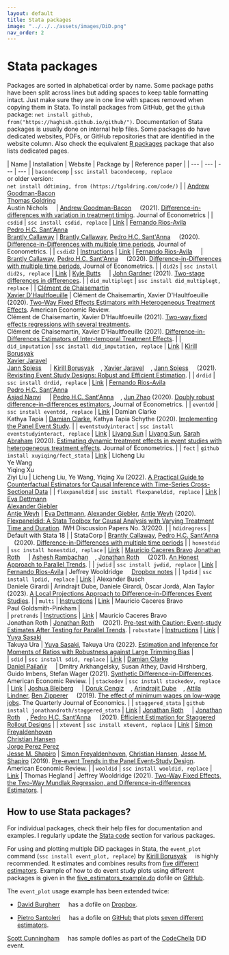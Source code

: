 ```yaml
---
layout: default
title: Stata packages
image: "../../../assets/images/DiD.png"
nav_order: 2
---
```


# Stata packages

Packages are sorted in alphabetical order by name. Some package paths have been split across lines but adding spaces to keep table formatting intact. Just make sure they are in one line with spaces removed when copying them in Stata. To install packages from GitHub, get the `github` package: `net install github, from("https://haghish.github.io/github/")`. Documentation of Stata packages is usually done on internal help files. Some packages do have dedicated websites, PDFs, or GitHub repositories that are identified in the website column. Also check the equivalent [R packages](https://asjadnaqvi.github.io/DiD/docs/02_R/) package that also lists dedicated pages.

| Name | Installation | Website |   Package by | Reference paper |
| --- | --- | --- |   --- |
| `bacondecomp` | `ssc install bacondecomp, replace` <br> or older version: <br> `net install ddtiming, from (https://tgoldring.com/code/)`  |   | [Andrew Goodman-Bacon](http://goodman-bacon.com/) [<img width="12px" src="https://cdn.jsdelivr.net/npm/simple-icons@v5/icons/twitter.svg" />](https://twitter.com/agoodmanbacon) <br> [Thomas Goldring](https://tgoldring.com/) <br> Austin Nichols [<img width="12px" src="https://cdn.jsdelivr.net/npm/simple-icons@v5/icons/twitter.svg" />](https://twitter.com/AustnNchols) |   [Andrew Goodman-Bacon](http://goodman-bacon.com/) [<img width="12px" src="https://cdn.jsdelivr.net/npm/simple-icons@v5/icons/twitter.svg" />](https://twitter.com/agoodmanbacon) (2021). [Difference-in-differences with variation in treatment timing](https://www.sciencedirect.com/science/article/abs/pii/S0304407621001445). Journal of Econometrics |
| `csdid`   |  `ssc install csdid, replace`    | [Link](https://friosavila.github.io/playingwithstata/main_csdid.html)   | [Fernando Rios-Avila](https://friosavila.github.io/playingwithstata/index.html) [<img width="12px" src="https://cdn.jsdelivr.net/npm/simple-icons@v5/icons/twitter.svg" />](https://twitter.com/friosavila) <br> [Pedro H.C. Sant'Anna](https://pedrohcgs.github.io/) [<img width="12px" src="https://cdn.jsdelivr.net/npm/simple-icons@v5/icons/twitter.svg" />](https://twitter.com/pedrohcgs)  <br>  [Brantly Callaway](https://bcallaway11.github.io/)   |  [Brantly Callaway](https://bcallaway11.github.io/), [Pedro H.C. Sant'Anna](https://pedrohcgs.github.io/) [<img width="12px" src="https://cdn.jsdelivr.net/npm/simple-icons@v5/icons/twitter.svg" />](https://twitter.com/pedrohcgs) (2020). [Difference-in-Differences with multiple time periods](https://www.sciencedirect.com/science/article/abs/pii/S0304407620303948), Journal of Econometrics.  |
| `csdid2`   |  [Instructions](https://github.com/friosavila/stpackages/tree/main/csdid2)    | [Link](https://github.com/friosavila/stpackages/tree/main/csdid2)   | [Fernando Rios-Avila](https://friosavila.github.io/playingwithstata/index.html) [<img width="12px" src="https://cdn.jsdelivr.net/npm/simple-icons@v5/icons/twitter.svg" />](https://twitter.com/friosavila)   |  [Brantly Callaway](https://bcallaway11.github.io/), [Pedro H.C. Sant'Anna](https://pedrohcgs.github.io/) [<img width="12px" src="https://cdn.jsdelivr.net/npm/simple-icons@v5/icons/twitter.svg" />](https://twitter.com/pedrohcgs) (2020). [Difference-in-Differences with multiple time periods](https://www.sciencedirect.com/science/article/abs/pii/S0304407620303948), Journal of Econometrics.  |
| `did2s` |  `ssc install did2s, replace`     | [Link](https://github.com/kylebutts/did2s_stata)   | [Kyle Butts](https://kylebutts.com/) [<img width="12px" src="https://cdn.jsdelivr.net/npm/simple-icons@v5/icons/twitter.svg" />](https://twitter.com/kylefbutts) | [John Gardner](https://jrgcmu.github.io/) (2021). [Two-stage differences in differences](https://jrgcmu.github.io/2sdd_current.pdf). |
| `did_multiplegt` | `ssc install did_multiplegt, replace` |    |   [Clément de Chaisemartin](https://sites.google.com/site/clementdechaisemartin/) [<img width="12px" src="https://cdn.jsdelivr.net/npm/simple-icons@v5/icons/twitter.svg" />](https://twitter.com/CdeChaisemartin) <br> [Xavier D'Haultfoeuille](https://faculty.crest.fr/xdhaultfoeuille/)  | Clément de Chaisemartin, Xavier D'Haultfoeuille (2020). [Two-Way Fixed Effects Estimators with Heterogeneous Treatment Effects](https://www.aeaweb.org/articles?id=10.1257/aer.20181169). American Economic Review. <br> Clément de Chaisemartin, Xavier D'Haultfoeuille (2021). [Two-way fixed effects regressions with several treatments](https://papers.ssrn.com/sol3/papers.cfm?abstract_id=3751060).  <br>  Clément de Chaisemartin, Xavier D'Haultfoeuille (2021). [Difference-in-Differences Estimators of Inter-temporal Treatment Effects](https://arxiv.org/abs/2007.04267). |
| `did_imputation` | `ssc install did_imputation, replace` | [Link](https://github.com/borusyak/did_imputation)   |  [Kirill Borusyak](https://sites.google.com/view/borusyak/home) [<img width="12px" src="https://cdn.jsdelivr.net/npm/simple-icons@v5/icons/twitter.svg" />](https://twitter.com/borusyak) <br> [Xavier Jaravel](https://www.lse.ac.uk/economics/people/faculty/xavier-jaravel) [<img width="12px" src="https://cdn.jsdelivr.net/npm/simple-icons@v5/icons/twitter.svg" />](https://twitter.com/XJaravel) <br> [Jann Spiess](https://www.gsb.stanford.edu/faculty-research/faculty/jann-spiess) [<img width="12px" src="https://cdn.jsdelivr.net/npm/simple-icons@v5/icons/twitter.svg" />](https://twitter.com/jannspiess)  |   [Kirill Borusyak](https://sites.google.com/view/borusyak/home) [<img width="12px" src="https://cdn.jsdelivr.net/npm/simple-icons@v5/icons/twitter.svg" />](https://twitter.com/borusyak), [Xavier Jaravel](https://www.lse.ac.uk/economics/people/faculty/xavier-jaravel) [<img width="12px" src="https://cdn.jsdelivr.net/npm/simple-icons@v5/icons/twitter.svg" />](https://twitter.com/XJaravel), [Jann Spiess](https://www.gsb.stanford.edu/faculty-research/faculty/jann-spiess) [<img width="12px" src="https://cdn.jsdelivr.net/npm/simple-icons@v5/icons/twitter.svg" />](https://twitter.com/jannspiess) (2021). [Revisiting Event Study Designs: Robust and Efficient Estimation](https://www.google.com/url?q=https%3A%2F%2Fwww.dropbox.com%2Fs%2Fy92mmyndlbkufo1%2FDraft_RobustAndEfficient.pdf%3Fraw%3D1&sa=D&sntz=1&usg=AFQjCNGGDRt4xPz3hCXhTWxchHJWh-1m_Q). |
| `drdid`   | `ssc install drdid, replace`    | [Link](https://friosavila.github.io/playingwithstata/main_drdid.html)   | [Fernando Rios-Avila](https://friosavila.github.io/playingwithstata/index.html) [<img width="12px" src="https://cdn.jsdelivr.net/npm/simple-icons@v5/icons/twitter.svg" />](https://twitter.com/friosavila) <br> [Pedro H.C. Sant'Anna](https://pedrohcgs.github.io/) [<img width="12px" src="https://cdn.jsdelivr.net/npm/simple-icons@v5/icons/twitter.svg" />](https://twitter.com/pedrohcgs) <br> [Asjad Naqvi](https://github.com/asjadnaqvi) [<img width="12px" src="https://cdn.jsdelivr.net/npm/simple-icons@v5/icons/twitter.svg" />](https://twitter.com/asjadnaqvi) |  [Pedro H.C. Sant'Anna](https://pedrohcgs.github.io/) [<img width="12px" src="https://cdn.jsdelivr.net/npm/simple-icons@v5/icons/twitter.svg" />](https://twitter.com/pedrohcgs), [Jun Zhao](https://www.junbeanzhao.com/) (2020). [Doubly robust difference-in-differences estimators](https://www.sciencedirect.com/science/article/abs/pii/S0304407620301901), Journal of Econometrics.  |
| `eventdd`  | `ssc install eventdd, replace` | [Link](https://www.damianclarke.net/computation/)   | Damian Clarke <br> Kathya Tapia | [Damian Clarke](http://www.damianclarke.net/), Kathya Tapia Schythe (2020). [Implementing the Panel Event Study](http://ftp.iza.org/dp13524.pdf). |
| `eventstudyinteract` | `ssc install eventstudyinteract, replace`  | [Link](https://github.com/lsun20/EventStudyInteract)  | [Liyang Sun](http://economics.mit.edu/grad/lsun20) |   [Liyang Sun](http://economics.mit.edu/grad/lsun20), [Sarah Abraham](https://www.cornerstone.com/Staff/Sarah-Abraham#) (2020). [Estimating dynamic treatment effects in event studies with heterogeneous treatment effects](https://www.sciencedirect.com/science/article/abs/pii/S030440762030378X). Journal of Econometrics. |
| `fect`  | `github install xuyiqing/fect_stata` |  [Link](https://github.com/xuyiqing/fect_stata)  |  Licheng Liu <br> Ye Wang <br> Yiqing Xu <br> Ziyi Liu    | Licheng Liu, Ye Wang, Yiqing Xu  (2022). [A Practical Guide to Counterfactual Estimators for Causal Inference with Time-Series Cross-Sectional Data](https://papers.ssrn.com/abstract=3555463) |
| `flexpaneldid` | `ssc install flexpaneldid, replace`   |  [Link](https://papers.ssrn.com/sol3/papers.cfm?abstract_id=3692458)   | [Eva Dettmann](https://www.iwh-halle.de/en/about-the-iwh/team/detail/eva-dettmann/) <br> [Alexander Giebler](https://www.iwh-halle.de/ueber-das-iwh/team/detail/alexander-giebler/) <br> [Antje Weyh](https://www.iab.de/754/section.aspx/Mitarbeiter/359)   | [Eva Dettmann](https://www.iwh-halle.de/en/about-the-iwh/team/detail/eva-dettmann/), [Alexander Giebler](https://www.iwh-halle.de/ueber-das-iwh/team/detail/alexander-giebler/), [Antje Weyh](https://www.iab.de/754/section.aspx/Mitarbeiter/359) (2020). [Flexpaneldid: A Stata Toolbox for Causal Analysis with Varying Treatment Time and Duration](https://papers.ssrn.com/sol3/papers.cfm?abstract_id=3692458). IWH Discussion Papers No. 3/2020. |
| `hdidregress`  | Default with Stata 18 |    |  StataCorp | [Brantly Callaway](https://bcallaway11.github.io/), [Pedro H.C. Sant'Anna](https://pedrohcgs.github.io/) [<img width="12px" src="https://cdn.jsdelivr.net/npm/simple-icons@v5/icons/twitter.svg" />](https://twitter.com/pedrohcgs) (2020). [Difference-in-Differences with multiple time periods](https://www.sciencedirect.com/science/article/abs/pii/S0304407620303948) |
| `honestdid`  | `ssc install honestdid, replace` | [Link](https://github.com/mcaceresb/stata-honestdid)   | [Mauricio Caceres Bravo](https://github.com/mcaceresb)   [Jonathan Roth](https://jonathandroth.github.io/) [<img width="12px" src="https://cdn.jsdelivr.net/npm/simple-icons@v5/icons/twitter.svg" />](https://twitter.com/jondr44)   |   [Ashesh Rambachan](https://asheshrambachan.github.io/) [<img width="12px" src="https://cdn.jsdelivr.net/npm/simple-icons@v5/icons/twitter.svg" />](https://twitter.com/asheshrambachan), [Jonathan Roth](https://jonathandroth.github.io/) [<img width="12px" src="https://cdn.jsdelivr.net/npm/simple-icons@v5/icons/twitter.svg" />](https://twitter.com/jondr44) (2021). [An Honest Approach to Parallel Trends](https://asheshrambachan.github.io/assets/files/hpt-draft.pdf).       |
| `jwdid`  | `ssc install jwdid, replace` | [Link](https://friosavila.github.io/playingwithstata/main_jwdid.html)   | [Fernando Rios-Avila](https://friosavila.github.io/playingwithstata/index.html) | Jeffrey Wooldridge [<img width="12px" src="https://cdn.jsdelivr.net/npm/simple-icons@v5/icons/twitter.svg" />](https://twitter.com/jmwooldridge) [Dropbox notes](https://www.dropbox.com/sh/zj91darudf2fica/AADj_jaf5ZuS1muobgsnxS6Za?dl=0)  |
| `lpdid`  | `ssc install lpdid, replace` | [Link](https://github.com/danielegirardi/lpdid)   |  Alexander Busch <br> Daniele Girardi | Arindrajit Dube, Daniele Girardi, Òscar Jordà, Alan Taylor  (2023). [A Local Projections Approach to Difference-in-Differences Event Studies](https://www.nber.org/papers/w31184). |
| `multi`  | [Instructions](https://github.com/gphk-metrics/stata-multee) | [Link](https://github.com/gphk-metrics/stata-multe)   | Mauricio Caceres Bravo <br> Paul Goldsmith-Pinkham |  
| `pretrends`  | [Instructions](https://github.com/mcaceresb/stata-pretrends) | [Link](https://github.com/mcaceresb/stata-pretrends)   | Mauricio Caceres Bravo <br> Jonathan Roth |  [Jonathan Roth](https://jonathandroth.github.io/) [<img width="12px" src="https://cdn.jsdelivr.net/npm/simple-icons@v5/icons/twitter.svg" />](https://twitter.com/jondr44) (2021). [Pre-test with Caution: Event-study Estimates After Testing for Parallel Trends](https://jonathandroth.github.io/assets/files/roth_pretrends_testing.pdf).
| `robustate`  | [Instructions](https://sites.google.com/site/yuyasasaki/Home/stata/stata-command-robustate) | [Link](https://sites.google.com/site/yuyasasaki/Home/stata/stata-command-robustate) |  [Yuya Sasaki](https://sites.google.com/site/yuyasasaki/Home) <br> Takuya Ura  | [Yuya Sasaki](https://sites.google.com/site/yuyasasaki/Home), Takuya Ura (2022). [Estimation and Inference for Moments of Ratios with Robustness against Large Trimming Bias](https://www.cambridge.org/core/journals/econometric-theory/article/abs/estimation-and-inference-for-moments-of-ratios-with-robustness-against-large-trimming-bias/6505FD01751EE01FEFFD34071C873FB6) |  
| `sdid`  | `ssc install sdid, replace` | [Link](https://github.com/Daniel-Pailanir/sdid)   | [Damian Clarke](https://www.damianclarke.net/) <br> [Daniel Pailañir](https://daniel-pailanir.github.io/) [<img width="12px" src="https://cdn.jsdelivr.net/npm/simple-icons@v5/icons/twitter.svg" />](https://twitter.com/DanielPailanir) | Dmitry Arkhangelsky, Susan Athey, David Hirshberg, Guido Imbens, Stefan Wager (2021). [Synthetic Difference-in-Differences](https://www.aeaweb.org/articles?id=10.1257/aer.20190159). American Economic Review. | 
| `stackedev` | `ssc install stackedev, replace`    | [Link](https://github.com/joshbleiberg/stackedev)  | [Joshua Bleiberg](https://sites.google.com/view/joshbleiberg) [<img width="12px" src="https://cdn.jsdelivr.net/npm/simple-icons@v5/icons/twitter.svg" />](https://twitter.com/JoshBleiberg) | [Doruk Cengiz](https://dorukcengiz.netlify.app/) [<img width="12px" src="https://cdn.jsdelivr.net/npm/simple-icons@v5/icons/twitter.svg" />](https://twitter.com/dcdorukcengiz), [Arindrajit Dube](https://arindube.com/) [<img width="12px" src="https://cdn.jsdelivr.net/npm/simple-icons@v5/icons/twitter.svg" />](https://twitter.com/arindube), [Attila Lindner](https://sites.google.com/site/attilalindner/), [Ben Zipperer](https://www.epi.org/people/ben-zipperer/) [<img width="12px" src="https://cdn.jsdelivr.net/npm/simple-icons@v5/icons/twitter.svg" />](https://twitter.com/benzipperer) (2019). [The effect of minimum wages on low-wage jobs](https://academic.oup.com/qje/article/134/3/1405/5484905). The Quarterly Journal of Economics.    |
| `staggered_stata`  | `github install jonathandroth/staggered_stata`  | [Link](https://github.com/jonathandroth/staggered#stata-implementation)  | [Jonathan Roth](https://jonathandroth.github.io/) [<img width="12px" src="https://cdn.jsdelivr.net/npm/simple-icons@v5/icons/twitter.svg" />](https://twitter.com/jondr44)   | [Jonathan Roth](https://jonathandroth.github.io/) [<img width="12px" src="https://cdn.jsdelivr.net/npm/simple-icons@v5/icons/twitter.svg" />](https://twitter.com/jondr44), [Pedro H.C. Sant'Anna](https://pedrohcgs.github.io/) [<img width="12px" src="https://cdn.jsdelivr.net/npm/simple-icons@v5/icons/twitter.svg" />](https://twitter.com/pedrohcgs) (2021). [Efficient Estimation for Staggered Rollout Designs](https://arxiv.org/pdf/2102.01291.pdf)    |
| `xtevent` | `ssc install xtevent, replace`   | [Link](https://www.nber.org/papers/w29170)   | [Simon Freyaldenhoven](https://simonfreyaldenhoven.github.io/) <br> [Christian Hansen](https://voices.uchicago.edu/christianhansen/) <br> [Jorge Perez Perez](https://jorgeperezperez.com/) [<img width="12px" src="https://cdn.jsdelivr.net/npm/simple-icons@v5/icons/twitter.svg" />](https://twitter.com/jorpppp) <br>  [Jesse M. Shapiro](https://www.brown.edu/Research/Shapiro/)  | [Simon Freyaldenhoven](https://simonfreyaldenhoven.github.io/), [Christian Hansen](https://voices.uchicago.edu/christianhansen/), [Jesse M. Shapiro](https://www.brown.edu/Research/Shapiro/) (2019). [Pre-event Trends in the Panel Event-Study Design](https://www.aeaweb.org/articles?id=10.1257/aer.20180609). American Economic Review. |
| `wooldid`  | `ssc install wooldid, replace` | [Link](https://github.com/thegland/wooldid)   |  Thomas Hegland | Jeffrey Wooldridge (2021). [Two-Way Fixed Effects, the Two-Way Mundlak Regression, and Difference-in-differences Estimators](https://papers.ssrn.com/sol3/papers.cfm?abstract_id=3906345). |


## How to use Stata packages?

For individual packages, check their help files for documentation and examples. I regularly update the [Stata code](https://asjadnaqvi.github.io/DiD/docs/code) section for various packages.

For using and plotting multiple DiD packages in Stata, the `event_plot` command (`ssc install event_plot, replace`) by [Kirill Borusyak](https://sites.google.com/view/borusyak/home) [<img width="12px" src="https://cdn.jsdelivr.net/npm/simple-icons@v5/icons/twitter.svg" />](https://twitter.com/borusyak) is highly recommended. It estimates and combines results from [five different estimators](https://github.com/borusyak/did_imputation/blob/main/five_estimators_example.png). Example of how to do event study plots using different packages is given in the [five_estimators_example.do](https://github.com/borusyak/did_imputation/blob/main/five_estimators_example.do) dofile on [GitHub](https://github.com/borusyak/did_imputation).

The `event_plot` usage example has been extended twice:

* [David Burgherr](https://www.lse.ac.uk/International-Inequalities/People/David-Burgherr) [<img width="12px" src="https://cdn.jsdelivr.net/npm/simple-icons@v5/icons/twitter.svg" />](https://twitter.com/d_burgherr) has a dofile on [Dropbox](https://www.dropbox.com/s/p5i94ryf4h9o335/five_estimators_example_adapted.do?dl=0).

* [Pietro Santoleri](https://pietrosantoleri.github.io/) [<img width="12px" src="https://cdn.jsdelivr.net/npm/simple-icons@v5/icons/twitter.svg" />](https://twitter.com/santpietro) has a dofile on [GitHub](https://github.com/pietrosantoleri/staggered_did) that plots [seven different estimators](https://github.com/pietrosantoleri/staggered_did/blob/main/output/seven_estimators_example_allt.png).


[Scott Cunningham](https://www.scunning.com/) [<img width="12px" src="https://cdn.jsdelivr.net/npm/simple-icons@v5/icons/twitter.svg" />](https://twitter.com/causalinf) has sample dofiles as part of the [CodeChella](https://github.com/scunning1975/codechella) DiD event.
